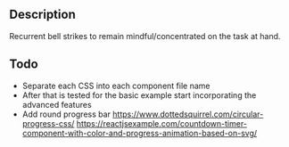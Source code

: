 ## Description
Recurrent bell strikes to remain mindful/concentrated on the task at hand.

## Todo
- Separate each CSS into each component file name
- After that is tested for the basic example start incorporating the advanced features
- Add round progress bar 
    https://www.dottedsquirrel.com/circular-progress-css/
    https://reactjsexample.com/countdown-timer-component-with-color-and-progress-animation-based-on-svg/

